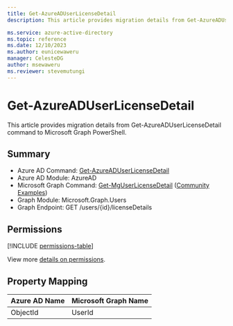 ```yaml
---
title: Get-AzureADUserLicenseDetail
description: This article provides migration details from Get-AzureADUserLicenseDetail command to Microsoft Graph PowerShell.

ms.service: azure-active-directory
ms.topic: reference
ms.date: 12/10/2023
ms.author: eunicewaweru
manager: CelesteDG
author: msewaweru
ms.reviewer: stevemutungi
---
```


# Get-AzureADUserLicenseDetail

This article provides migration details from Get-AzureADUserLicenseDetail command to Microsoft Graph PowerShell.

## Summary

+ Azure AD Command: [Get-AzureADUserLicenseDetail](/powershell/module/azuread/get-azureaduserlicensedetail)
+ Azure AD Module: AzureAD
+ Microsoft Graph Command: [Get-MgUserLicenseDetail](/powershell/module/microsoft.graph.users/get-mguserlicensedetail) ([Community Examples](https://github.com/orgs/msgraph/discussions?discussions_q=Get-MgUserLicenseDetail))
+ Graph Module: Microsoft.Graph.Users
+ Graph Endpoint:  GET /users/{id}/licenseDetails

## Permissions

[!INCLUDE [permissions-table](~/graphref/api-reference/v1.0/includes/permissions/user-list-licensedetails-permissions.md)]

View more [details on permissions](/graph/api/user-list-licensedetails#permissions).

## Property Mapping

|Azure AD Name|Microsoft Graph Name|
|---|---|
|ObjectId|UserId|